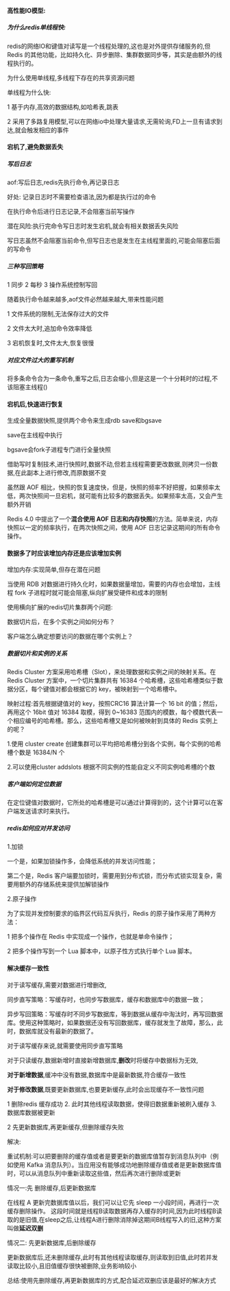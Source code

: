 #### 高性能IO模型:

##### 为什么redis单线程快:

redis的网络IO和键值对读写是一个线程处理的,这也是对外提供存储服务的,但 Redis 的其他功能，比如持久化、异步删除、集群数据同步等，其实是由额外的线程执行的。

为什么使用单线程,多线程下存在的共享资源问题

单线程为什么快:

1 基于内存,高效的数据结构,如哈希表,跳表 

2 采用了多路复用模型,可以在网络io中处理大量请求,无需轮询,FD上一旦有请求到达,就会触发相应的事件

#### 宕机了,避免数据丢失

##### 写后日志

aof:写后日志,redis先执行命令,再记录日志

好处: 记录日志时不需要检查语法,因为都是执行过的命令

在执行命令后进行日志记录,不会阻塞当前写操作

潜在风险:执行完命令写日志时发生宕机,就会有相关数据丢失风险

写日志虽然不会阻塞当前命令,但写日志也是发生在主线程里面的,可能会阻塞后面的写命令

##### 三种写回策略

1 同步  2 每秒  3 操作系统控制写回

随着执行命令越来越多,aof文件必然越来越大,带来性能问题

1 文件系统的限制,无法保存过大的文件

2 文件太大时,追加命令效率降低

3 宕机恢复时,文件太大,恢复很慢

##### 对应文件过大的重写机制

将多条命令合为一条命令,重写之后,日志会缩小,但是这是一个十分耗时的过程,不该阻塞主线程()

#### 宕机后,快速进行恢复

生成全量数据快照,提供两个命令来生成rdb save和bgsave

save在主线程中执行

bgsave会fork子进程专门进行全量快照

借助写时复制技术,进行快照时,数据不动,但若主线程需要更改数据,则拷贝一份数据,在此副本上进行修改,而原数据不变

虽然跟 AOF 相比，快照的恢复速度快，但是，快照的频率不好把握，如果频率太低，两次快照间一旦宕机，就可能有比较多的数据丢失。如果频率太高，又会产生额外开销

Redis 4.0 中提出了一个**混合使用 AOF 日志和内存快照**的方法。简单来说，内存快照以一定的频率执行，在两次快照之间，使用 AOF 日志记录这期间的所有命令操作。

#### 数据多了时应该增加内存还是应该增加实例

增加内存:实现简单,但存在潜在问题

当使用 RDB 对数据进行持久化时，如果数据量增加，需要的内存也会增加，主线程 fork 子进程时就可能会阻塞,纵向扩展受硬件和成本的限制

使用横向扩展的redis切片集群两个问题:

数据切片后，在多个实例之间如何分布？

客户端怎么确定想要访问的数据在哪个实例上？

##### 数据切片和实例的关系

Redis Cluster 方案采用哈希槽（Slot），来处理数据和实例之间的映射关系。在 Redis Cluster 方案中，一个切片集群共有 16384 个哈希槽，这些哈希槽类似于数据分区，每个键值对都会根据它的 key，被映射到一个哈希槽中。

映射过程:首先根据键值对的 key，按照CRC16 算法计算一个 16 bit 的值；然后，再用这个 16bit 值对 16384 取模，得到 0~16383 范围内的模数，每个模数代表一个相应编号的哈希槽。那么，这些哈希槽又是如何被映射到具体的 Redis 实例上的呢？

 1.使用 cluster create 创建集群可以平均把哈希槽分到各个实例，每个实例的哈希槽个数是 16384/N 个 

2.可以使用cluster addslots 根据不同实例的性能自定义不同实例哈希槽的个数

##### 客户端如何定位数据

在定位键值对数据时，它所处的哈希槽是可以通过计算得到的，这个计算可以在客户端发送请求时来执行。

##### redis如何应对并发访问

1.加锁

一个是，如果加锁操作多，会降低系统的并发访问性能；

第二个是，Redis 客户端要加锁时，需要用到分布式锁，而分布式锁实现复杂，需要用额外的存储系统来提供加解锁操作

2.原子操作

为了实现并发控制要求的临界区代码互斥执行，Redis 的原子操作采用了两种方法：

1 把多个操作在 Redis 中实现成一个操作，也就是单命令操作；

2 把多个操作写到一个 Lua 脚本中，以原子性方式执行单个 Lua 脚本。

#### 解决缓存一致性

对于读写缓存,需要对数据进行增删改,

同步直写策略：写缓存时，也同步写数据库，缓存和数据库中的数据一致；

异步写回策略：写缓存时不同步写数据库，等到数据从缓存中淘汰时，再写回数据库。使用这种策略时，如果数据还没有写回数据库，缓存就发生了故障，那么，此时，数据库就没有最新的数据了。

对于读写缓存来说,就需要使用同步直写策略

对于只读缓存,数据新增时直接新增数据库,**删改**时将缓存中数据标为无效,

**对于新增数据**,缓冲中没有数据,数据库中是最新数据,符合缓存一致性

**对于修改数据**,既要更新数据库,也要更新缓存,此时会出现缓存不一致性问题

1   删除redis 缓存成功 2. 此时其他线程读取数据，使得旧数据重新被刷入缓存 3. 数据库数据被更新

2 先更新数据库,再更新缓存,但删除缓存失败

解决:

重试机制:可以把要删除的缓存值或者是要更新的数据库值暂存到消息队列中（例如使用 Kafka 消息队列）。当应用没有能够成功地删除缓存值或者是更新数据库值时，可以从消息队列中重新读取这些值，然后再次进行删除或更新

情况一:先 删除缓存,后更新数据库

在线程 A 更新完数据库值以后，我们可以让它先 sleep 一小段时间，再进行一次缓存删除操作。 这段时间就是线程B读取数据再存入缓存的时间,因为此时线程B读取的是旧值,在sleep之后,让线程A进行删除消除掉这期间B线程写入的旧,这种方案叫做**延迟双删**

情况二: 先更新数据库,后删除缓存

更新数据库后,还未删除缓存,此时有其他线程读取缓存,则读取到旧值,此时若并发读取比较小,且旧值缓存很快被删除,业务影响较小

总结:使用先删除缓存,再更新数据库的方式,配合延迟双删应该是最好的解决方式











